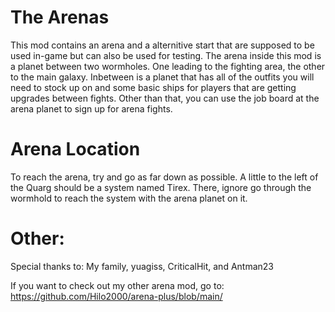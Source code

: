 # The Arenas
This mod contains an arena and a alternitive start that are supposed to be used in-game but can also be used for testing. The arena inside this mod is a planet between two wormholes. One leading to the fighting area, the other to the main galaxy. Inbetween is a planet that has all of the outfits you will need to stock up on and some basic ships for players that are getting upgrades between fights. Other than that, you can use the job board at the arena planet to sign up for arena fights.

# Arena Location
To reach the arena, try and go as far down as possible. A little to the left of the Quarg should be a system named Tirex. There, ignore go through the wormhold to reach the system with the arena planet on it.

# Other:

Special thanks to:
My family, yuagiss, CriticalHit, and Antman23

If you want to check out my other arena mod, go to:
https://github.com/Hilo2000/arena-plus/blob/main/
